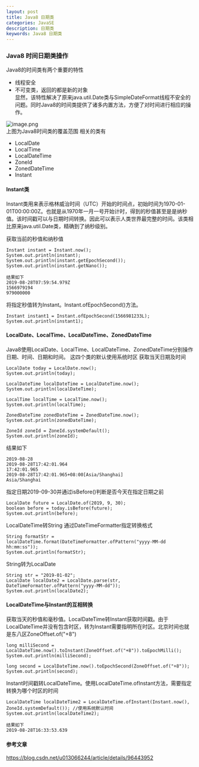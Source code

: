 ```yaml
---
layout: post
title: Java8 日期类
categories: JavaSE
description: 日期类
keywords: Java8 日期类
---
```


### Java8 时间日期类操作
Java8的时间类有两个重要的特性
- 线程安全
- 不可变类，返回的都是新的对象        
显然，该特性解决了原来java.util.Date类与SimpleDateFormat线程不安全的问题。同时Java8的时间类提供了诸多内置方法，方便了对时间进行相应的操作。    

![image.png](https://upload-images.jianshu.io/upload_images/14607771-561927eb82ea0f40.png?imageMogr2/auto-orient/strip%7CimageView2/2/w/600)    
上图为Java8时间类的覆盖范围
相关的类有
- LocalDate
- LocalTime
- LocalDateTime
- ZoneId
- ZonedDateTime
- Instant

#### Instant类
Instant类用来表示格林威治时间（UTC）开始的时间点，初始时间为1970-01-01T00:00:00Z。也就是从1970年一月一号开始计时，得到的秒值甚至是是纳秒值。该时间戳可以与日期时间转换。因此可以表示人类世界最完整的时间。该类相比原来java.util.Date类，精确到了纳秒级别。

获取当前的秒值和纳秒值
```
Instant instant = Instant.now();
System.out.println(instant);
System.out.println(instant.getEpochSecond());
System.out.println(instant.getNano());

结果如下
2019-08-28T07:59:54.979Z
1566979194
979000000
```
将指定秒值转为Instant。Instant.ofEpochSecond()方法。
```
Instant instant1 = Instant.ofEpochSecond(1566981233L);
System.out.println(instant1);
```

#### LocalDate、LocalTime、LocalDateTime、ZonedDateTime

Java8使用LocalDate、LocalTime、LocalDateTime、ZonedDateTime分别操作日期、时间、日期和时间。
这四个类的默认使用系统时区
获取当天日期及时间
```
LocalDate today = LocalDate.now();
System.out.println(today);

LocalDateTime localDateTime = LocalDateTime.now();
System.out.println(localDateTime);

LocalTime localTime = LocalTime.now();
System.out.println(localTime);

ZonedDateTime zonedDateTime = ZonedDateTime.now();
System.out.println(zonedDateTime);

ZoneId zoneId = ZoneId.systemDefault();
System.out.println(zoneId);
```
结果如下
```
2019-08-28
2019-08-28T17:42:01.964
17:42:01.965
2019-08-28T17:42:01.965+08:00[Asia/Shanghai]
Asia/Shanghai
```
指定日期2019-09-30并通过isBefore()判断是否今天在指定日期之前
```
LocalDate future = LocalDate.of(2019, 9, 30);
boolean before = today.isBefore(future);
System.out.println(before);
```
LocalDateTime转String 通过DateTimeFormatter指定转换格式
```
String formatStr = localDateTime.format(DateTimeFormatter.ofPattern("yyyy-MM-dd hh:mm:ss"));
System.out.println(formatStr);
```
String转为LocalDate
```
String str = "2019-01-02";
LocalDate localDate2 = LocalDate.parse(str, DateTimeFormatter.ofPattern("yyyy-MM-dd"));
System.out.println(localDate2);
```

#### LocalDateTime与Instant的互相转换
获取当天的秒值和毫秒值。LocalDateTime转Instant获取时间戳。由于LocalDateTime并没有包含时区，转为Instant需要指明所在时区。北京时间也就是东八区ZoneOffset.of("+8")
```
long milliSecond = LocalDateTime.now().toInstant(ZoneOffset.of("+8")).toEpochMilli();
System.out.println(milliSecond);

long second = LocalDateTime.now().toEpochSecond(ZoneOffset.of("+8"));
System.out.println(second);
```
Instant时间戳转LocalDateTime。使用LocalDateTime.ofInstant方法，需要指定转换为哪个时区的时间
```
LocalDateTime localDateTime2 = LocalDateTime.ofInstant(Instant.now(), ZoneId.systemDefault()); //使用系统默认时间
System.out.println(localDateTime2);

结果如下
2019-08-28T16:33:53.639
```
#### 参考文章
https://blog.csdn.net/u013066244/article/details/96443952